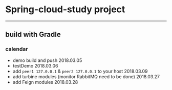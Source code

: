 # Spring-cloud-study project
------
## build with Gradle
### calendar
- demo build and push 2018.03.05
- testDemo 2018.03.06
- add `peer1 127.0.0.1` & `peer2 127.0.0.1` to your host 2018.03.09
- add turbine modules (monitor RabbitMQ need to be done) 2018.03.27
- add Feign modules 2018.03.28